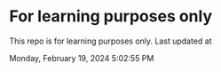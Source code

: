 # For learning purposes only
This repo is for learning purposes only.
Last updated at

Monday, February 19, 2024 5:02:55 PM

